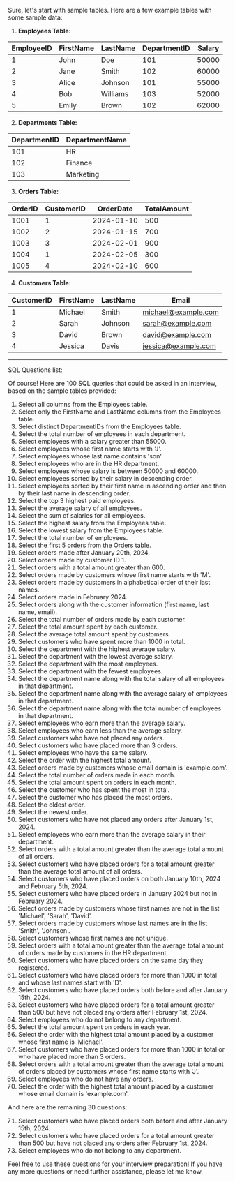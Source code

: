 Sure, let's start with sample tables. Here are a few example tables with some sample data:

1. **Employees Table:**

| EmployeeID | FirstName | LastName | DepartmentID | Salary |
|------------|-----------|----------|--------------|--------|
| 1          | John      | Doe      | 101          | 50000  |
| 2          | Jane      | Smith    | 102          | 60000  |
| 3          | Alice     | Johnson  | 101          | 55000  |
| 4          | Bob       | Williams | 103          | 52000  |
| 5          | Emily     | Brown    | 102          | 62000  |

2. **Departments Table:**

| DepartmentID | DepartmentName |
|--------------|----------------|
| 101          | HR             |
| 102          | Finance        |
| 103          | Marketing      |

3. **Orders Table:**

| OrderID | CustomerID | OrderDate | TotalAmount |
|---------|------------|-----------|-------------|
| 1001    | 1          | 2024-01-10| 500         |
| 1002    | 2          | 2024-01-15| 700         |
| 1003    | 3          | 2024-02-01| 900         |
| 1004    | 1          | 2024-02-05| 300         |
| 1005    | 4          | 2024-02-10| 600         |

4. **Customers Table:**

| CustomerID | FirstName | LastName | Email              |
|------------|-----------|----------|--------------------|
| 1          | Michael   | Smith    | michael@example.com|
| 2          | Sarah     | Johnson  | sarah@example.com  |
| 3          | David     | Brown    | david@example.com  |
| 4          | Jessica   | Davis    | jessica@example.com|

---

SQL Questions list:

Of course! Here are 100 SQL queries that could be asked in an interview, based on the sample tables provided:

1. Select all columns from the Employees table.
2. Select only the FirstName and LastName columns from the Employees table.
3. Select distinct DepartmentIDs from the Employees table.
4. Select the total number of employees in each department.
5. Select employees with a salary greater than 55000.
6. Select employees whose first name starts with 'J'.
7. Select employees whose last name contains 'son'.
8. Select employees who are in the HR department.
9. Select employees whose salary is between 50000 and 60000.
10. Select employees sorted by their salary in descending order.
11. Select employees sorted by their first name in ascending order and then by their last name in descending order.
12. Select the top 3 highest paid employees.
13. Select the average salary of all employees.
14. Select the sum of salaries for all employees.
15. Select the highest salary from the Employees table.
16. Select the lowest salary from the Employees table.
17. Select the total number of employees.
18. Select the first 5 orders from the Orders table.
19. Select orders made after January 20th, 2024.
20. Select orders made by customer ID 1.
21. Select orders with a total amount greater than 600.
22. Select orders made by customers whose first name starts with 'M'.
23. Select orders made by customers in alphabetical order of their last names.
24. Select orders made in February 2024.
25. Select orders along with the customer information (first name, last name, email).
26. Select the total number of orders made by each customer.
27. Select the total amount spent by each customer.
28. Select the average total amount spent by customers.
29. Select customers who have spent more than 1000 in total.
30. Select the department with the highest average salary.
31. Select the department with the lowest average salary.
32. Select the department with the most employees.
33. Select the department with the fewest employees.
34. Select the department name along with the total salary of all employees in that department.
35. Select the department name along with the average salary of employees in that department.
36. Select the department name along with the total number of employees in that department.
37. Select employees who earn more than the average salary.
38. Select employees who earn less than the average salary.
39. Select customers who have not placed any orders.
40. Select customers who have placed more than 3 orders.
41. Select employees who have the same salary.
42. Select the order with the highest total amount.
43. Select orders made by customers whose email domain is 'example.com'.
44. Select the total number of orders made in each month.
45. Select the total amount spent on orders in each month.
46. Select the customer who has spent the most in total.
47. Select the customer who has placed the most orders.
48. Select the oldest order.
49. Select the newest order.
50. Select customers who have not placed any orders after January 1st, 2024.
51. Select employees who earn more than the average salary in their department.
52. Select orders with a total amount greater than the average total amount of all orders.
53. Select customers who have placed orders for a total amount greater than the average total amount of all orders.
54. Select customers who have placed orders on both January 10th, 2024 and February 5th, 2024.
55. Select customers who have placed orders in January 2024 but not in February 2024.
56. Select orders made by customers whose first names are not in the list 'Michael', 'Sarah', 'David'.
57. Select orders made by customers whose last names are in the list 'Smith', 'Johnson'.
58. Select customers whose first names are not unique.
59. Select orders with a total amount greater than the average total amount of orders made by customers in the HR department.
60. Select customers who have placed orders on the same day they registered.
61. Select customers who have placed orders for more than 1000 in total and whose last names start with 'D'.
62. Select customers who have placed orders both before and after January 15th, 2024.
63. Select customers who have placed orders for a total amount greater than 500 but have not placed any orders after February 1st, 2024.
64. Select employees who do not belong to any department.
65. Select the total amount spent on orders in each year.
66. Select the order with the highest total amount placed by a customer whose first name is 'Michael'.
67. Select customers who have placed orders for more than 1000 in total or who have placed more than 3 orders.
68. Select orders with a total amount greater than the average total amount of orders placed by customers whose first name starts with 'J'.
69. Select employees who do not have any orders.
70. Select the order with the highest total amount placed by a customer whose email domain is 'example.com'.

And here are the remaining 30 questions:

71. Select customers who have placed orders both before and after January 15th, 2024.
72. Select customers who have placed orders for a total amount greater than 500 but have not placed any orders after February 1st, 2024.
73. Select employees who do not belong to any department.

Feel free to use these questions for your interview preparation! If you have any more questions or need further assistance, please let me know.